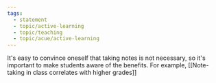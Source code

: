 ```yaml
---
tags:
  - statement
  - topic/active-learning
  - topic/teaching
  - topic/acue/active-learning
---
```

It's easy to convince oneself that taking notes is not necessary, so it's important to make students aware of the benefits. For example, [[Note-taking in class correlates with higher grades]]